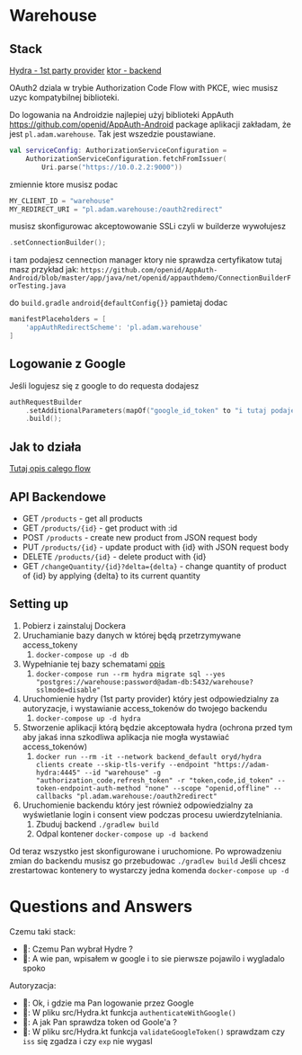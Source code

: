 # Warehouse

## Stack

[Hydra - 1st party provider](https://github.com/ory/hydra)
[ktor - backend](https://ktor.io/)

OAuth2 dziala w trybie Authorization Code Flow with PKCE, wiec musisz uzyc
kompatybilnej biblioteki.

Do logowania na Androidzie najlepiej użyj biblioteki AppAuth https://github.com/openid/AppAuth-Android
package aplikacji zakładam, że jest `pl.adam.warehouse`. Tak jest wszedzie poustawiane.

```kotlin
val serviceConfig: AuthorizationServiceConfiguration =
    AuthorizationServiceConfiguration.fetchFromIssuer(
        Uri.parse("https://10.0.2.2:9000"))
```

zmiennie ktore musisz podac

```kotlin
MY_CLIENT_ID = "warehouse"
MY_REDIRECT_URI = "pl.adam.warehouse:/oauth2redirect"
```

musisz skonfigurowac akceptowowanie SSLi czyli w builderze wywołujesz

```kotlin
.setConnectionBuilder();
```

i tam podajesz cennection manager ktory nie sprawdza certyfikatow
tutaj masz przykład jak:
`https://github.com/openid/AppAuth-Android/blob/master/app/java/net/openid/appauthdemo/ConnectionBuilderForTesting.java`

do `build.gradle` `android{defaultConfig{}}` pamietaj dodac

```gradle
manifestPlaceholders = [
    'appAuthRedirectScheme': 'pl.adam.warehouse'
]
```

## Logowanie z Google

Jeśli logujesz się z google to do requesta dodajesz

```kotlin
authRequestBuilder
    .setAdditionalParameters(mapOf("google_id_token" to "i tutaj podajesz google access token")
    .build();
```

## Jak to działa

[Tutaj opis calego flow](https://www.ory.sh/docs/hydra/login-consent-flow)

## API Backendowe

- GET `/products` - get all products
- GET `/products/{id}` - get product with :id
- POST `/products` - create new product from JSON request body
- PUT `/products/{id}` - update product with {id} with JSON request body
- DELETE `/products/{id}` - delete product with {id}
- GET `/changeQuantity/{id}?delta={delta}` - change quantity of product of {id} by applying {delta} to its current quantity

## Setting up

1. Pobierz i zainstaluj Dockera
2. Uruchamianie bazy danych w której będą przetrzymywane access_tokeny
	1. `docker-compose up -d db`
3. Wypełnianie tej bazy schematami [opis](https://www.ory.sh/docs/hydra/configure-deploy)
	1. `docker-compose run --rm hydra migrate sql --yes "postgres://warehouse:password@adam-db:5432/warehouse?sslmode=disable"`
4. Uruchomienie hydry (1st party provider) który jest odpowiedzialny za autoryzacje, i wystawianie access_tokenów do twojego backendu
	1. `docker-compose up -d hydra`
5. Stworzenie aplikacji którą będzie akceptowała hydra (ochrona przed tym aby jakaś inna szkodliwa aplikacja nie mogła wystawiać access_tokenów)
	1. `docker run --rm -it --network backend_default oryd/hydra clients create --skip-tls-verify --endpoint "https://adam-hydra:4445" --id "warehouse" -g "authorization_code,refresh_token" -r "token,code,id_token" --token-endpoint-auth-method "none" --scope "openid,offline" --callbacks "pl.adam.warehouse:/oauth2redirect"`
6. Uruchomienie backendu który jest również odpowiedzialny za wyświetlanie login i consent view podczas procesu uwierdzytelniania.
	1. Zbuduj backend `./gradlew build`
	2. Odpal kontener `docker-compose up -d backend`

Od teraz wszystko jest skonfigurowane i uruchomione.
Po wprowadzeniu zmian do backendu musisz go przebudowac `./gradlew build`
Jeśli chcesz zrestartowac kontenery to wystarczy jedna komenda `docker-compose up -d`

# Questions and Answers

Czemu taki stack:

- 🧐: Czemu Pan wybrał Hydre ?
- 🤥: A wie pan, wpisałem w google i to sie pierwsze pojawilo i wygladalo spoko

Autoryzacja:

- 🧐: Ok, i gdzie ma Pan logowanie przez Google
- 🤥: W pliku src/Hydra.kt funkcja `authenticateWithGoogle()`
- 🧐: A jak Pan sprawdza token od Goole'a ?
- 🤥: W pliku src/Hydra.kt funkcja `validateGoogleToken()` sprawdzam czy `iss` się zgadza i czy `exp` nie wygasl
